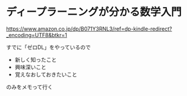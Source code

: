 # ディープラーニングが分かる数学入門
https://www.amazon.co.jp/dp/B071Y3RNL3/ref=dp-kindle-redirect?_encoding=UTF8&btkr=1

すでに「ゼロDL」をやっているので
- 新しく知ったこと
- 興味深いこと
- 覚えなおしておきたいこと

のみをメモって行く
